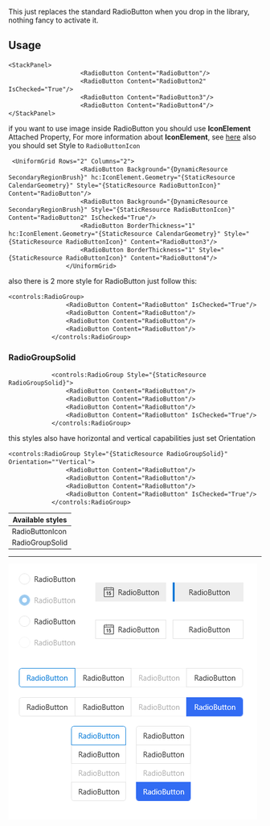 This just replaces the standard RadioButton when you drop in the library, nothing fancy to activate it. 

## Usage
```
<StackPanel>
                    <RadioButton Content="RadioButton"/>
                    <RadioButton Content="RadioButton2" IsChecked="True"/>
                    <RadioButton Content="RadioButton3"/>
                    <RadioButton Content="RadioButton4"/>
</StackPanel>
```
if you want to use image inside RadioButton you should use **IconElement** Attached Property, For more information about **IconElement**, see [here](IconElement-Attach) also you should set Style to ```RadioButtonIcon```

```
 <UniformGrid Rows="2" Columns="2">
                    <RadioButton Background="{DynamicResource SecondaryRegionBrush}" hc:IconElement.Geometry="{StaticResource CalendarGeometry}" Style="{StaticResource RadioButtonIcon}" Content="RadioButton"/>
                    <RadioButton Background="{DynamicResource SecondaryRegionBrush}" Style="{StaticResource RadioButtonIcon}" Content="RadioButton2" IsChecked="True"/>
                    <RadioButton BorderThickness="1" hc:IconElement.Geometry="{StaticResource CalendarGeometry}" Style="{StaticResource RadioButtonIcon}" Content="RadioButton3"/>
                    <RadioButton BorderThickness="1" Style="{StaticResource RadioButtonIcon}" Content="RadioButton4"/>
                </UniformGrid>
```
also there is 2 more style for RadioButton just follow this:
```
<controls:RadioGroup>
                <RadioButton Content="RadioButton" IsChecked="True"/>
                <RadioButton Content="RadioButton"/>
                <RadioButton Content="RadioButton"/>
                <RadioButton Content="RadioButton"/>
            </controls:RadioGroup>
```
### RadioGroupSolid
```
            <controls:RadioGroup Style="{StaticResource RadioGroupSolid}">
                <RadioButton Content="RadioButton"/>
                <RadioButton Content="RadioButton"/>
                <RadioButton Content="RadioButton"/>
                <RadioButton Content="RadioButton" IsChecked="True"/>
            </controls:RadioGroup>
```
this styles also have horizontal and vertical capabilities just set Orientation

```
<controls:RadioGroup Style="{StaticResource RadioGroupSolid}" Orientation=""Vertical">
                <RadioButton Content="RadioButton"/>
                <RadioButton Content="RadioButton"/>
                <RadioButton Content="RadioButton"/>
                <RadioButton Content="RadioButton" IsChecked="True"/>
            </controls:RadioGroup>
```

| Available styles |
| ---------------- |
| RadioButtonIcon  |
| RadioGroupSolid  |

***


![](https://github.com/HandyOrg/HandyOrgResource/blob/master/HandyControl/Resources/RadioButton.png)
